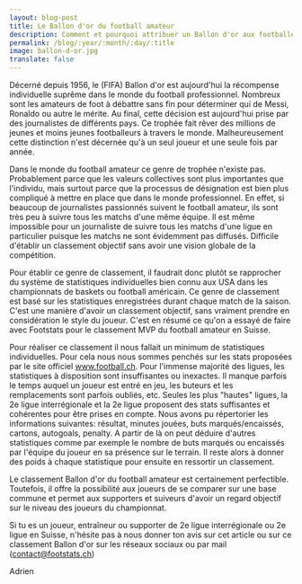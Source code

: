 ```yaml
---
layout: blog-post
title: Le Ballon d'or du football amateur
description: Comment et pourquoi attribuer un Ballon d'or aux footballeurs amateurs
permalink: /blog/:year/:month/:day/:title
image: ballon-d-or.jpg
translate: false
---
```

Décerné depuis 1956, le (FIFA) Ballon d'or est aujourd'hui la récompense individuelle suprême dans le monde du football professionnel. Nombreux sont les amateurs de foot à débattre sans fin pour déterminer qui de Messi, Ronaldo ou autre le mérite. Au final, cette décision est aujourd'hui prise par des journalistes de différents pays. Ce trophée fait rêver des millions de jeunes et moins jeunes footballeurs à travers le monde. Malheureusement cette distinction n'est décernée qu'à un seul joueur et une seule fois par année.

Dans le monde du football amateur ce genre de trophée n'existe pas. Probablement parce que les valeurs collectives sont plus importantes que l'individu, mais surtout parce que la processus de désignation est bien plus compliqué à mettre en place que dans le monde professionnel. En effet, si beaucoup de journalistes passionnés suivent le football amateur, ils sont très peu à suivre tous les matchs d'une même équipe. Il est même impossible pour un journaliste de suivre tous les matchs d'une ligue en particulier puisque les matchs ne sont évidemment pas diffusés. Difficile d'établir un classement objectif sans avoir une vision globale de la compétition.

Pour établir ce genre de classement, il faudrait donc plutôt se rapprocher du système de statistiques individuelles bien connu aux USA dans les championnats de baskets ou football américain. Ce genre de classement est basé sur les statistiques enregistrées durant chaque match de la saison. C'est une manière d'avoir un classement objectif, sans vraiment prendre en considération le style du joueur. C'est en résumé ce qu'on a essayé de faire avec Footstats pour le classement MVP du football amateur en Suisse.

Pour réaliser ce classement il nous fallait un minimum de statistiques individuelles. Pour cela nous nous sommes penchés sur les stats proposées par le site officiel <a href="https://www.football.ch" rel='nofollow'>www.football.ch</a>. Pour l'immense majorité des ligues, les statistiques à disposition sont insuffisantes ou inexactes. Il manque parfois le temps auquel un joueur est entré en jeu, les buteurs et les remplacements sont parfois oubliés, etc. Seules les plus "hautes" ligues, la 2e ligue interrégionale et la 2e ligue proposent des stats suffisantes et cohérentes pour être prises en compte. Nous avons pu répertorier les informations suivantes: résultat, minutes jouées, buts marqués/encaissés, cartons, autogoals, penalty. A partir de là on peut déduire d'autres statistiques comme par exemple le nombre de buts marqués ou encaissés par l'équipe du joueur en sa présence sur le terrain. Il reste alors à donner des poids à chaque statistique pour ensuite en ressortir un classement. 

Le classement Ballon d'or du football amateur est certainement perfectible. Toutefois, il offre la possibilité aux joueurs de se comparer sur une base commune et permet aux supporters et suiveurs d'avoir un regard objectif sur le niveau des joueurs du championnat.

Si tu es un joueur, entraîneur ou supporter de 2e ligue interrégionale ou 2e ligue en Suisse, n'hésite pas à nous donner ton avis sur cet article ou sur ce classement Ballon d'or sur les réseaux sociaux ou par mail (contact@footstats.ch)

Adrien